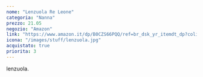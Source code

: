 ```yaml
---
nome: "Lenzuola Re Leone"
categoria: "Nanna"
prezzo: 21.05
negozio: "Amazon"
link: "https://www.amazon.it/dp/B0CZS66PQQ/ref=br_dsk_yr_itemdt_dp?colid=3QGQUT8WCNDK0&coliid=I2DZASBQKPTVEG&th=1"
icona: "/images/stuff/lenzuola.jpg"
acquistato: true
priorita: 3
---
```


lenzuola.
